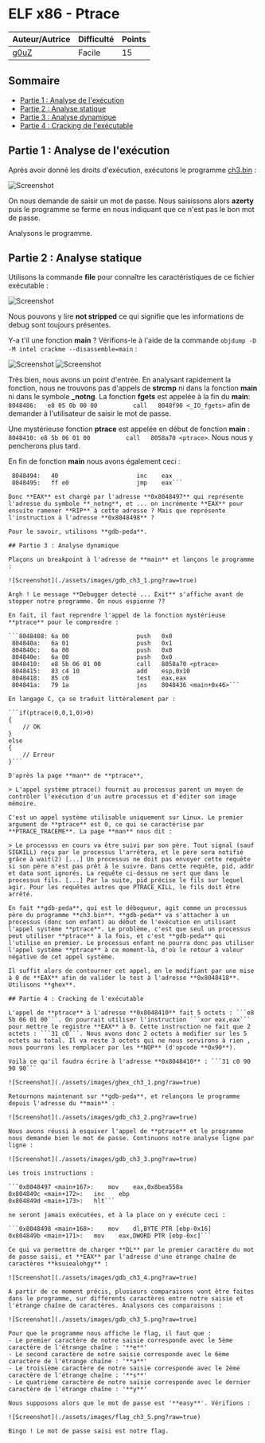 # ELF x86 - Ptrace

| Auteur/Autrice | Difficulté | Points |
|----------------|------------|--------|
|     [g0uZ](https://www.root-me.org/g0uZ?lang=fr)       |Facile|   15    |     

## Sommaire
- [Partie 1 : Analyse de l'exécution]()
- [Partie 2 : Analyse statique]()
- [Partie 3 : Analyse dynamique]()
- [Partie 4 : Cracking de l'exécutable]()

## Partie 1 : Analyse de l'exécution

Après avoir donné les droits d'exécution, exécutons le programme [ch3.bin]() : 

![Screenshot](./assets/images/exec_ch3.png?raw=true)

On nous demande de saisir un mot de passe. Nous saisissons alors **azerty** puis le programme se ferme en nous indiquant que ce n'est pas le bon mot de passe. 

Analysons le programme.

## Partie 2 : Analyse statique

Utilisons la commande **file** pour connaître les caractéristiques de ce fichier exécutable : 

![Screenshot](./assets/images/file_ch3.png?raw=true)

Nous pouvons y lire **not stripped** ce qui signifie que les informations de debug sont toujours présentes. 

Y-a t'il une fonction **main** ?  Vérifions-le à l'aide de la commande ```objdump -D -M intel crackme --disassemble=main``` : 

![Screenshot](./assets/images/objdump_ch3_1.png?raw=true)
![Screenshot](./assets/images/objdump_ch3_2.png?raw=true)

Très bien, nous avons un point d'entrée. En analysant rapidement la fonction, nous ne trouvons pas d'appels de **strcmp** ni dans la fonction **main** ni dans le symbole **_notng**. La fonction **fgets** est appelée à la fin du **main**: ```8048486:	e8 05 0b 00 00       	call   8048f90 <_IO_fgets>``` afin de demander à l'utilisateur de saisir le mot de passe.

Une mystérieuse fonction **ptrace** est appelée en début de fonction **main** : ```8048410:	e8 5b 06 01 00       	call   8058a70 <ptrace>```. Nous nous y pencherons plus tard. 

En fin de fonction **main** nous avons également ceci : 

```804848e:	8d 05 97 84 04 08    	lea    eax,ds:0x8048497
 8048494:	40                   	inc    eax
 8048495:	ff e0                	jmp    eax```

Donc **EAX** est chargé par l'adresse **0x8048497** qui représente l'adresse du symbole **_notng**, et ... on incrémente **EAX** pour ensuite ramener **RIP** à cette adresse ? Mais que représente l'instruction à l'adresse **0x8048498** ?

Pour le savoir, utilisons **gdb-peda**.

## Partie 3 : Analyse dynamique

Plaçons un breakpoint à l'adresse de **main** et lançons le programme : 

![Screenshot](./assets/images/gdb_ch3_1.png?raw=true)

Argh ! Le message **Debugger detecté ... Exit** s'affiche avant de stopper notre programme. On nous espionne ??

En fait, il faut reprendre l'appel de la fonction mystérieuse **ptrace** pour le comprendre : 

```8048408:	6a 00                	push   0x0
 804840a:	6a 01                	push   0x1
 804840c:	6a 00                	push   0x0
 804840e:	6a 00                	push   0x0
 8048410:	e8 5b 06 01 00       	call   8058a70 <ptrace>
 8048415:	83 c4 10             	add    esp,0x10
 8048418:	85 c0                	test   eax,eax
 804841a:	79 1a                	jns    8048436 <main+0x46>```

En langage C, ça se traduit littéralement par :

```if(ptrace(0,0,1,0)>0)
{
	// OK
}
else
{
	// Erreur
}```

D'après la page **man** de **ptrace**, 

> L'appel système ptrace() fournit au processus parent un moyen de contrôler l'exécution d'un autre processus et d'éditer son image mémoire.

C'est un appel système utilisable uniquement sur Linux. Le premier argument de **ptrace** est 0, ce qui se caractérise par **PTRACE_TRACEME**. La page **man** nous dit : 

> Le processus en cours va être suivi par son père. Tout signal (sauf SIGKILL) reçu par le processus l'arrêtera, et le père sera notifié grâce à wait(2) [...] Un processus ne doit pas envoyer cette requête si son père n'est pas prêt à le suivre. Dans cette requête, pid, addr et data sont ignorés. La requête ci-dessus ne sert que dans le processus fils. [...] Par la suite, pid précise le fils sur lequel agir. Pour les requêtes autres que PTRACE_KILL, le fils doit être arrêté. 

En fait **gdb-peda**, qui est le débogueur, agit comme un processus père du programme **ch3.bin**. **gdb-peda** va s'attacher à un processus (donc son enfant) au début de l'exécution en utilisant l'appel système **ptrace**. Le problème, c'est que seul un processus peut utiliser **ptrace** à la fois, et c'est **gdb-peda** qui l'utilise en premier. Le processus enfant ne pourra donc pas utiliser l'appel système **ptrace** à ce moment-là, d'où le retour à valeur négative de cet appel système.

Il suffit alors de contourner cet appel, en le modifiant par une mise à 0 de **EAX** afin de valider le test à l'adresse **0x8048418**. Utilisons **ghex**.

## Partie 4 : Cracking de l'exécutable

L'appel de **ptrace** à l'adresse **0x8048410** fait 5 octets : ```e8 5b 06 01 00```. On pourrait utiliser l'instruction ```xor eax,eax``` pour mettre le registre **EAX** à 0. Cette instruction ne fait que 2 octets : ```31 c0```. Nous avons donc 2 octets à modifier sur les 5 octets au total. Il va reste 3 octets qui ne nous servirons à rien , nous pourrons les remplacer par les **NOP** (d'opcode **0x90**).

Voilà ce qu'il faudra écrire à l'adresse **0x8048410** : ```31 c0 90 90 90```

![Screenshot](./assets/images/ghex_ch3_1.png?raw=true)

Retournons maintenant sur **gdb-peda**, et relançons le programme depuis l'adresse du **main** :

![Screenshot](./assets/images/gdb_ch3_2.png?raw=true)

Nous avons réussi à esquiver l'appel de **ptrace** et le programme nous demande bien le mot de passe. Continuons notre analyse ligne par ligne : 

![Screenshot](./assets/images/gdb_ch3_3.png?raw=true)

Les trois instructions :

```0x8048497 <main+167>:	mov    eax,0x8bea558a
0x804849c <main+172>:	inc    ebp
0x804849d <main+173>:	hlt```

ne seront jamais exécutées, et à la place on y exécute ceci :

```0x8048498 <main+168>:	mov    dl,BYTE PTR [ebp-0x16]
0x804849b <main+171>:	mov    eax,DWORD PTR [ebp-0xc]```

Ce qui va permettre de charger **DL** par le premier caractère du mot de passe saisi, et **EAX** par l'adresse d'une étrange chaîne de caractères **ksuiealohgy** : 

![Screenshot](./assets/images/gdb_ch3_4.png?raw=true)

A partir de ce moment précis, plusieurs comparaisons vont être faites dans le programme, sur différents caractères entre notre saisie et l'étrange chaîne de caractères. Analysons ces comparaisons : 

![Screenshot](./assets/images/gdb_ch3_5.png?raw=true)

Pour que le programme nous affiche le flag, il faut que :
- Le premier caractère de notre saisie corresponde avec le 5ème caractère de l'étrange chaîne : '**e**'
- Le second caractère de notre saisie corresponde avec le 6ème caractère de l'étrange chaîne : '**a**'
- Le troisième caractère de notre saisie corresponde avec le 2ème caractère de l'étrange chaîne : '**s**'
- Le quatrième caractère de notre saisie corresponde avec le dernier caractère de l'étrange chaîne : '**y**'

Nous supposons alors que le mot de passe est '**easy**'. Vérifions : 

![Screenshot](./assets/images/flag_ch3_5.png?raw=true)

Bingo ! Le mot de passe saisi est notre flag.
